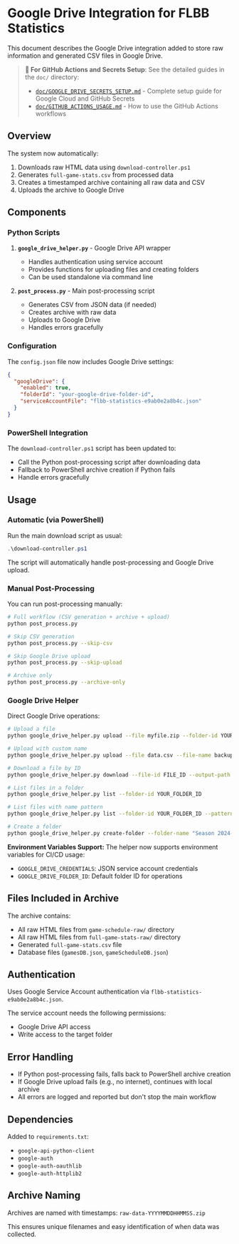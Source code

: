 # Google Drive Integration for FLBB Statistics

This document describes the Google Drive integration added to store raw information and generated CSV files in Google Drive.

> **📖 For GitHub Actions and Secrets Setup**: See the detailed guides in the `doc/` directory:
> - [`doc/GOOGLE_DRIVE_SECRETS_SETUP.md`](doc/GOOGLE_DRIVE_SECRETS_SETUP.md) - Complete setup guide for Google Cloud and GitHub Secrets
> - [`doc/GITHUB_ACTIONS_USAGE.md`](doc/GITHUB_ACTIONS_USAGE.md) - How to use the GitHub Actions workflows

## Overview

The system now automatically:
1. Downloads raw HTML data using `download-controller.ps1`
2. Generates `full-game-stats.csv` from processed data
3. Creates a timestamped archive containing all raw data and CSV
4. Uploads the archive to Google Drive

## Components

### Python Scripts

1. **`google_drive_helper.py`** - Google Drive API wrapper
   - Handles authentication using service account
   - Provides functions for uploading files and creating folders
   - Can be used standalone via command line

2. **`post_process.py`** - Main post-processing script
   - Generates CSV from JSON data (if needed)
   - Creates archive with raw data
   - Uploads to Google Drive
   - Handles errors gracefully

### Configuration

The `config.json` file now includes Google Drive settings:

```json
{
  "googleDrive": {
    "enabled": true,
    "folderId": "your-google-drive-folder-id",
    "serviceAccountFile": "flbb-statistics-e9ab0e2a8b4c.json"
  }
}
```

### PowerShell Integration

The `download-controller.ps1` script has been updated to:
- Call the Python post-processing script after downloading data
- Fallback to PowerShell archive creation if Python fails
- Handle errors gracefully

## Usage

### Automatic (via PowerShell)

Run the main download script as usual:
```powershell
.\download-controller.ps1
```

The script will automatically handle post-processing and Google Drive upload.

### Manual Post-Processing

You can run post-processing manually:
```bash
# Full workflow (CSV generation + archive + upload)
python post_process.py

# Skip CSV generation
python post_process.py --skip-csv

# Skip Google Drive upload
python post_process.py --skip-upload

# Archive only
python post_process.py --archive-only
```

### Google Drive Helper

Direct Google Drive operations:
```bash
# Upload a file
python google_drive_helper.py upload --file myfile.zip --folder-id YOUR_FOLDER_ID

# Upload with custom name
python google_drive_helper.py upload --file data.csv --file-name backup-2024-01-15.csv

# Download a file by ID
python google_drive_helper.py download --file-id FILE_ID --output-path ./downloads

# List files in a folder
python google_drive_helper.py list --folder-id YOUR_FOLDER_ID

# List files with name pattern
python google_drive_helper.py list --folder-id YOUR_FOLDER_ID --pattern ".csv"

# Create a folder
python google_drive_helper.py create-folder --folder-name "Season 2024-25"
```

**Environment Variables Support:**
The helper now supports environment variables for CI/CD usage:
- `GOOGLE_DRIVE_CREDENTIALS`: JSON service account credentials
- `GOOGLE_DRIVE_FOLDER_ID`: Default folder ID for operations

## Files Included in Archive

The archive contains:
- All raw HTML files from `game-schedule-raw/` directory
- All raw HTML files from `full-game-stats-raw/` directory  
- Generated `full-game-stats.csv` file
- Database files (`gamesDB.json`, `gameScheduleDB.json`)

## Authentication

Uses Google Service Account authentication via `flbb-statistics-e9ab0e2a8b4c.json`.

The service account needs the following permissions:
- Google Drive API access
- Write access to the target folder

## Error Handling

- If Python post-processing fails, falls back to PowerShell archive creation
- If Google Drive upload fails (e.g., no internet), continues with local archive
- All errors are logged and reported but don't stop the main workflow

## Dependencies

Added to `requirements.txt`:
- `google-api-python-client`
- `google-auth`
- `google-auth-oauthlib`
- `google-auth-httplib2`

## Archive Naming

Archives are named with timestamps: `raw-data-YYYYMMDDHHMMSS.zip`

This ensures unique filenames and easy identification of when data was collected.